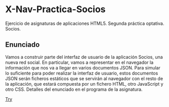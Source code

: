# X-Nav-Practica-Socios
Ejercicio de asignaturas de aplicaciones HTML5. Segunda práctica optativa. Socios.

## Enunciado

Vamos a construir parte del interfaz de usuario de la aplicación Socios, una nueva red social. 
En particular, vamos a representar en el navegador la información que nos va a llegar en varios documentos JSON. 
Para simular lo suficiente para poder realizar la interfaz de usuario, estos documentos JSON serán ficheros estáticos 
que se servirán al navegador con el resto de la aplicación, que estará compuesta por un fichero HTML, otro JavaScript y otro CSS. 
Detalles del enunciado en el programa de la asignatura.

[Try](https://jgmatu.github.io/X-Nav-Practica-Socios/index.html)
